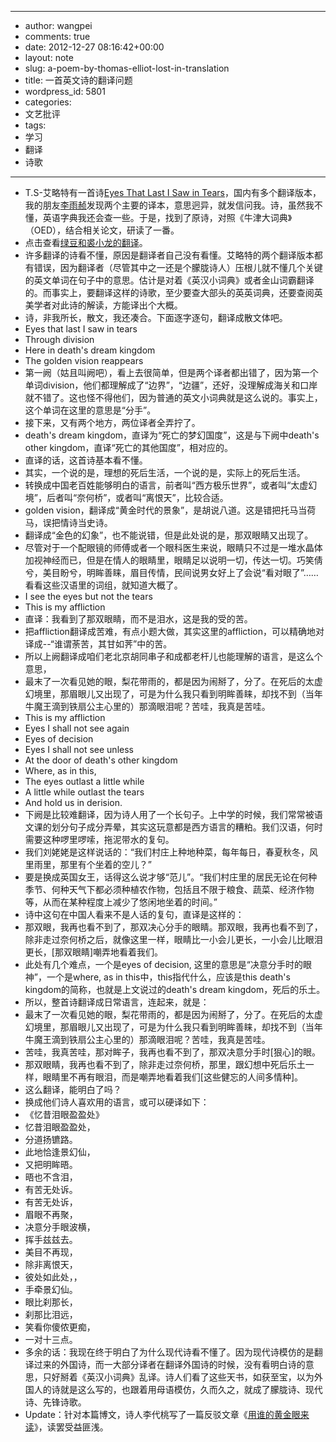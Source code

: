 - --
- author: wangpei
- comments: true
- date: 2012-12-27 08:16:42+00:00
- layout: note
- slug: a-poem-by-thomas-elliot-lost-in-translation
- title: 一首英文诗的翻译问题
- wordpress_id: 5801
- categories:
- 文艺批评
- tags:
- 学习
- 翻译
- 诗歌
- --
- T.S-艾略特有一首诗[Eyes That Last I Saw in Tears](http://www.cise.ufl.edu/~hsiao/verse/eyes.html)，国内有多个翻译版本，我的朋友[李雨赪](http://blog.sina.com.cn/lixiaoyu)发现两个主要的译本，意思迥异，就发信问我。诗，虽然我不懂，英语字典我还会查一些。于是，找到了原诗，对照《牛津大词典》（OED），结合相关论文，研读了一番。
- 点击查看[绿豆和裘小龙的翻译](http://www.baibanbao.net/wp-content/uploads/2012/12/eyes.jpg)。
- 许多翻译的诗看不懂，原因是翻译者自己没有看懂。艾略特的两个翻译版本都有错误，因为翻译者（尽管其中之一还是个朦胧诗人）压根儿就不懂几个关键的英文单词在句子中的意思。估计是对着《英汉小词典》或者金山词霸翻译的。而事实上，要翻译这样的诗歌，至少要查大部头的英英词典，还要查阅英美学者对此诗的解读，方能译出个大概。
- 诗，非我所长，散文，我还凑合。下面逐字逐句，翻译成散文体吧。
- Eyes that last I saw in tears
- Through division
- Here in death's dream kingdom
- The golden vision reappears
- 第一阙（姑且叫阙吧），看上去很简单，但是两个译者都出错了，因为第一个单词division，他们都理解成了“边界”，“边疆”，还好，没理解成海关和口岸就不错了。这也怪不得他们，因为普通的英文小词典就是这么说的。事实上，这个单词在这里的意思是“分手”。
- 接下来，又有两个地方，两位译者全弄拧了。
- death's dream kingdom，直译为“死亡的梦幻国度”，这是与下阙中death's other kingdom，直译“死亡的其他国度”，相对应的。
- 直译的话，这首诗基本看不懂。
- 其实，一个说的是，理想的死后生活，一个说的是，实际上的死后生活。
- 转换成中国老百姓能够明白的语言，前者叫“西方极乐世界”，或者叫“太虚幻境”，后者叫“奈何桥”，或者叫“离恨天”，比较合适。
- golden vision，翻译成“黄金时代的景象”，是胡说八道。这是错把托马当荷马，误把情诗当史诗。
- 翻译成“金色的幻象”，也不能说错，但是此处说的是，那双眼睛又出现了。
- 尽管对于一个配眼镜的师傅或者一个眼科医生来说，眼睛只不过是一堆水晶体加视神经而已，但是在情人的眼睛里，眼睛足以说明一切，传达一切。巧笑倩兮，美目盼兮，明眸善睐，眉目传情，民间说男女好上了会说“看对眼了”……看看这些汉语里的词组，就知道大概了。
- I see the eyes but not the tears
- This is my affliction
- 直译：我看到了那双眼睛，而不是泪水，这是我的受的苦。
- 把affliction翻译成苦难，有点小题大做，其实这里的affliction，可以精确地对译成--“谁谓荼苦，其甘如荠”中的苦。
- 所以上阙翻译成咱们老北京胡同串子和成都老杆儿也能理解的语言，是这么个意思，
- 最末了一次看见她的眼，梨花带雨的，都是因为闹掰了，分了。在死后的太虚幻境里，那眉眼儿又出现了，可是为什么我只看到明眸善睐，却找不到（当年牛魔王滴到铁扇公主心里的）那滴眼泪呢？苦哇，我真是苦哇。
- This is my affliction
- Eyes I shall not see again
- Eyes of decision
- Eyes I shall not see unless
- At the door of death's other kingdom
- Where, as in this,
- The eyes outlast a little while
- A little while outlast the tears
- And hold us in derision.
- 下阙是比较难翻译，因为诗人用了一个长句子。上中学的时候，我们常常被语文课的划分句子成分弄晕，其实这玩意都是西方语言的糟粕。我们汉语，何时需要这种啰里啰嗦，拖泥带水的复句。
- 我们刘姥姥是这样说话的：“我们村庄上种地种菜，每年每日，春夏秋冬，风里雨里，那里有个坐着的空儿？”
- 要是换成英国女王，话得这么说才够“范儿”。“我们村庄里的居民无论在何种季节、何种天气下都必须种植农作物，包括且不限于粮食、蔬菜、经济作物等，从而在某种程度上减少了悠闲地坐着的时间。”
- 诗中这句在中国人看来不是人话的复句，直译是这样的：
- 那双眼，我再也看不到了，那双决心分手的眼睛。那双眼，我再也看不到了，除非走过奈何桥之后，就像这里一样，眼睛比一小会儿更长，一小会儿比眼泪更长，[那双眼睛]嘲弄地看着我们。
- 此处有几个难点，一个是eyes of decision, 这里的意思是“决意分手时的眼神”，一个是where, as in this中，this指代什么，应该是this death's kingdom的简称，也就是上文说过的death's dream kingdom，死后的乐土。
- 所以，整首诗翻译成日常语言，连起来，就是：
- 最末了一次看见她的眼，梨花带雨的，都是因为闹掰了，分了。在死后的太虚幻境里，那眉眼儿又出现了，可是为什么我只看到明眸善睐，却找不到（当年牛魔王滴到铁扇公主心里的）那滴眼泪呢？苦哇，我真是苦哇。
- 苦哇，我真苦哇，那对眸子，我再也看不到了，那双决意分手时[狠心]的眼。
- 那双眼睛，我再也看不到了，除非走过奈何桥，那里，跟幻想中死后乐土一样，眼睛里不再有眼泪，而是嘲弄地看着我们[这些健忘的人间多情种]。
- 这么翻译，能明白了吗？
- 换成他们诗人喜欢用的语言，或可以硬译如下：
- 《忆昔泪眼盈盈处》
- 忆昔泪眼盈盈处，
- 分道扬镳路。
- 此地恰逢景幻仙，
- 又把明眸晤。
- 晤也不含泪，
- 有苦无处诉。
- 有苦无处诉，
- 眉眼不再聚，
- 决意分手眼波横，
- 挥手兹兹去。
- 美目不再现，
- 除非离恨天，
- 彼处如此处，，
- 手牵景幻仙。
- 眼比刹那长，
- 刹那比泪远，
- 笑看你傻侬更痴，
- 一对十三点。
- 多余的话：我现在终于明白了为什么现代诗看不懂了。因为现代诗模仿的是翻译过来的外国诗，而一大部分译者在翻译外国诗的时候，没有看明白诗的意思，只好掰着《英汉小词典》乱译。诗人们看了这些天书，如获至宝，以为外国人的诗就是这么写的，也跟着用母语模仿，久而久之，就成了朦胧诗、现代诗、先锋诗歌。
- Update：针对本篇博文，诗人李代桃写了一篇反驳文章《[用谁的黄金眼来读](http://www.lidaitao.com/blog/2012/12/t-s-eliot-eyes-that-i-last-saw-in-tears-chinese-translation/)》，读罢受益匪浅。
